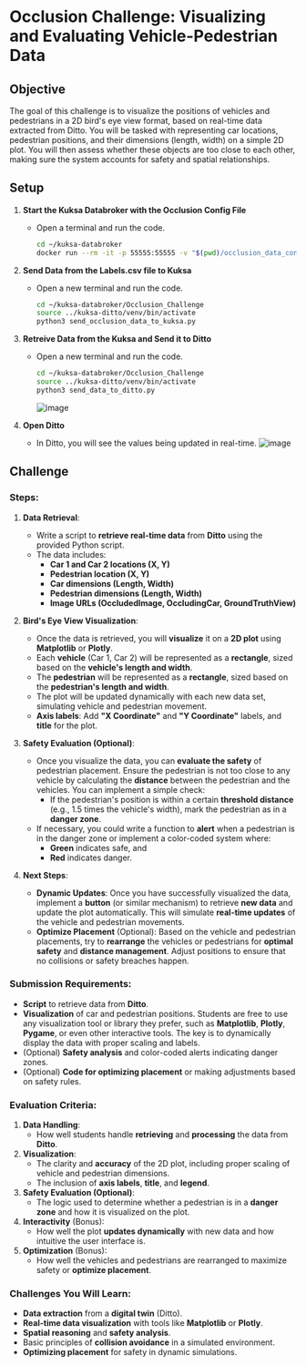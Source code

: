 # Occlusion Challenge: Visualizing and Evaluating Vehicle-Pedestrian Data

## Objective
The goal of this challenge is to visualize the positions of vehicles and pedestrians in a 2D bird's eye view format, based on real-time data extracted from Ditto. You will be tasked with representing car locations, pedestrian positions, and their dimensions (length, width) on a simple 2D plot. You will then assess whether these objects are too close to each other, making sure the system accounts for safety and spatial relationships.

## Setup
1. **Start the Kuksa Databroker with the Occlusion Config File**
   - Open a terminal and run the code.
     ```bash 
     cd ~/kuksa-databroker
     docker run --rm -it -p 55555:55555 -v "$(pwd)/occlusion_data_config.json:/occlusion_data_config.json" ghcr.io/eclipse-kuksa/kuksa-databroker:main --insecure --vss /occlusion_data_config.json
     ```

2. **Send Data from the Labels.csv file to Kuksa**
   - Open a new terminal and run the code.
     ```bash 
     cd ~/kuksa-databroker/Occlusion_Challenge
     source ../kuksa-ditto/venv/bin/activate
     python3 send_occlusion_data_to_kuksa.py
     ```

3. **Retreive Data from the Kuksa and Send it to Ditto**
   - Open a new terminal and run the code.
     ```bash 
     cd ~/kuksa-databroker/Occlusion_Challenge
     source ../kuksa-ditto/venv/bin/activate
     python3 send_data_to_ditto.py
     ```
     ![image](https://github.com/user-attachments/assets/142801e5-a8d0-4d7f-97f8-b61c277c34ba)

 4. **Open Ditto**
    - In Ditto, you will see the values being updated in real-time.
      ![image](https://github.com/user-attachments/assets/7891203e-e545-46cc-a353-c2ed6ed17922)

## Challenge

### Steps:

1. **Data Retrieval**:
   - Write a script to **retrieve real-time data** from **Ditto** using the provided Python script.
   - The data includes:
     - **Car 1 and Car 2 locations (X, Y)**
     - **Pedestrian location (X, Y)**
     - **Car dimensions (Length, Width)**
     - **Pedestrian dimensions (Length, Width)**
     - **Image URLs (OccludedImage, OccludingCar, GroundTruthView)**

2. **Bird's Eye View Visualization**:
   - Once the data is retrieved, you will **visualize** it on a **2D plot** using **Matplotlib** or **Plotly**.
   - Each **vehicle** (Car 1, Car 2) will be represented as a **rectangle**, sized based on the **vehicle's length and width**.
   - The **pedestrian** will be represented as a **rectangle**, sized based on the **pedestrian's length and width**.
   - The plot will be updated dynamically with each new data set, simulating vehicle and pedestrian movement.
   - **Axis labels**: Add **"X Coordinate"** and **"Y Coordinate"** labels, and **title** for the plot.

3. **Safety Evaluation (Optional)**:
   - Once you visualize the data, you can **evaluate the safety** of pedestrian placement. Ensure the pedestrian is not too close to any vehicle by calculating the **distance** between the pedestrian and the vehicles. You can implement a simple check:
     - If the pedestrian's position is within a certain **threshold distance** (e.g., 1.5 times the vehicle's width), mark the pedestrian as in a **danger zone**.
   - If necessary, you could write a function to **alert** when a pedestrian is in the danger zone or implement a color-coded system where:
     - **Green** indicates safe, and
     - **Red** indicates danger.

4. **Next Steps**:
   - **Dynamic Updates**: Once you have successfully visualized the data, implement a **button** (or similar mechanism) to retrieve **new data** and update the plot automatically. This will simulate **real-time updates** of the vehicle and pedestrian movements.
   - **Optimize Placement** (Optional): Based on the vehicle and pedestrian placements, try to **rearrange** the vehicles or pedestrians for **optimal safety** and **distance management**. Adjust positions to ensure that no collisions or safety breaches happen.

### Submission Requirements:
- **Script** to retrieve data from **Ditto**.
- **Visualization** of car and pedestrian positions. Students are free to use any visualization tool or library they prefer, such as **Matplotlib**, **Plotly**, **Pygame**, or even other interactive tools. The key is to dynamically display the data with proper scaling and labels.
- (Optional) **Safety analysis** and color-coded alerts indicating danger zones.
- (Optional) **Code for optimizing placement** or making adjustments based on safety rules.

### Evaluation Criteria:
1. **Data Handling**:
   - How well students handle **retrieving** and **processing** the data from **Ditto**.
2. **Visualization**:
   - The clarity and **accuracy** of the 2D plot, including proper scaling of vehicle and pedestrian dimensions.
   - The inclusion of **axis labels**, **title**, and **legend**.
3. **Safety Evaluation (Optional)**:
   - The logic used to determine whether a pedestrian is in a **danger zone** and how it is visualized on the plot.
4. **Interactivity** (Bonus):
   - How well the plot **updates dynamically** with new data and how intuitive the user interface is.
5. **Optimization** (Bonus):
   - How well the vehicles and pedestrians are rearranged to maximize safety or **optimize placement**.

### Challenges You Will Learn:
- **Data extraction** from a **digital twin** (Ditto).
- **Real-time data visualization** with tools like **Matplotlib** or **Plotly**.
- **Spatial reasoning** and **safety analysis**.
- Basic principles of **collision avoidance** in a simulated environment.
- **Optimizing placement** for safety in dynamic simulations.

